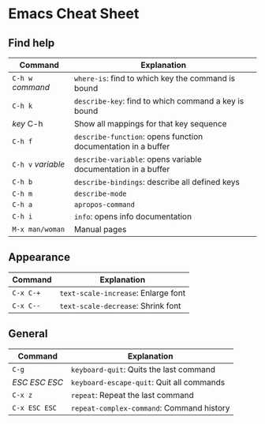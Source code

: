 # Emacs Cheat Sheet

## Find help
| Command                         | Explanation                                                  |
|---------------------------------|--------------------------------------------------------------|
|`C-h w` *command*                | `where-is`: find to which key the command is bound           |
|`C-h k`                          | `describe-key`: find to which command a key is bound         |
| *key* C-h                       | Show all mappings for that key sequence                      |
| `C-h f`                         | `describe-function`: opens function documentation in a buffer|
| `C-h v` *variable*              | `describe-variable`: opens variable documentation in a buffer|
| `C-h b`                         | `describe-bindings`: describe all defined keys               |
| `C-h m`                         | `describe-mode`                                              |
| `C-h a`                         | `apropos-command`                                            |
| `C-h i`                         | `info`: opens info documentation                             |
| `M-x man/woman`                 | Manual pages                                                 |7

## Appearance
| Command                         | Explanation                                                  |
|---------------------------------|--------------------------------------------------------------|
|`C-x C-+`                        | `text-scale-increase`: Enlarge font                          |
|`C-x C--`                        | `text-scale-decrease`: Shrink font                           |

## General
| Command                         | Explanation                                                  |
|---------------------------------|--------------------------------------------------------------|
|`C-g`                            | `keyboard-quit`: Quits the last command                      |
|*ESC ESC ESC*                    | `keyboard-escape-quit`: Quit all commands                    |
|`C-x z`                          | `repeat`: Repeat the last command                            |
|`C-x ESC ESC`                    | `repeat-complex-command`: Command history                    |
